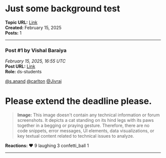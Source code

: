 # Just some background test
**Topic URL:** [Link](https://discourse.onlinedegree.iitm.ac.in/t/just-some-background-test/167699)  
**Created:** February 15, 2025  
**Posts:** 1  

---

### Post #1 by **Vishal Baraiya**
*February 15, 2025, 16:55 UTC*  
**Post URL:** [Link](https://discourse.onlinedegree.iitm.ac.in/t/just-some-background-test/167699/1)  
**Role:**  ds-students

[@s.anand](https://discourse.onlinedegree.iitm.ac.in/u/s.anand) [@carlton](https://discourse.onlinedegree.iitm.ac.in/u/carlton) [@Jivraj](https://discourse.onlinedegree.iitm.ac.in/u/jivraj)

# Please extend the deadline please.



> **Image:** This image doesn't contain any technical information or forum screenshots. It depicts a cat standing on its hind legs with its paws together in a begging or praying gesture. Therefore, there are no code snippets, error messages, UI elements, data visualizations, or key textual content related to technical issues to analyze.



**Reactions:** ❤️ 9 laughing 3 confetti_ball 1

---
